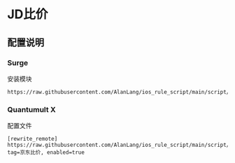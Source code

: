 # JD比价

## 配置说明
### Surge
安装模块
```
https://raw.githubusercontent.com/AlanLang/ios_rule_script/main/script/jd/jd.sgmodule
```
### Quantumult X
配置文件
```
[rewrite_remote]
https://raw.githubusercontent.com/AlanLang/ios_rule_script/main/script/jd/jd.qxrewrite, tag=京东比价, enabled=true
```